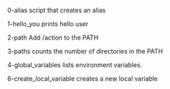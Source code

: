 0-alias
script that creates an alias

1-hello_you
prints hello user

2-path
Add /action to the PATH

3-paths
counts the number of directories in the PATH


4-global_variables
lists environment variables.

6-create_local_variable
creates a new local variable

